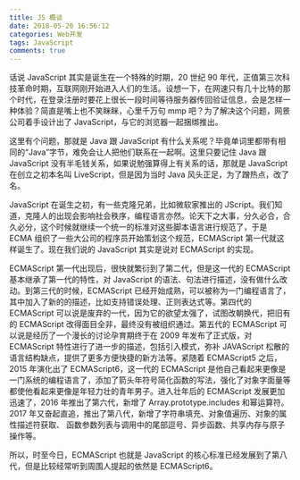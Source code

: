 ```yaml
---
title: JS 概谈
date: 2018-05-20 16:56:12
categories: Web开发
tags: JavaScript
comments: true
---
```


话说 JavaScript 其实是诞生在一个特殊的时期，20 世纪 90 年代，正值第三次科技革命时期，互联网刚开始进入人们的生活。设想一下，在网速只有几十比特的那个时代，在登录注册时要花上很长一段时间等待服务器传回验证信息，会是怎样一种体验？简直是嘴上也不笑眯眯，心里千万句 mmp 吧？为了解决这个问题，网景公司着手设计出了 JavaScript，与它的浏览器一起捆绑推出。

<!--more-->

这里有个问题，那就是 Java 跟 JavaScript 有什么关系呢？毕竟单词里都带有相同的“Java”字节，难免会让人把他们联系在一起啊。这里只要记住 Java 跟 JavaScript 没有半毛钱关系，如果说勉强算得上有关系的话，那就是 JavaScript 在创立之初本名叫 LiveScript，但是因为当时 Java 风头正足，为了蹭热点，改了名。

JavaScript 在诞生之初，有一些克隆兄弟，比如微软家推出的 JScript。我们知道，克隆人的出现会影响社会秩序，编程语言亦然。论天下之大事，分久必合，合久必分，这个时候就继续一个统一的标准对这些脚本语言进行规范了，于是 ECMA 组织了一些大公司的程序员开始策划这个规范，ECMAScript 第一代就这样诞生了。现在我们说的 JavaScript 其实是说对 ECMAScript 的实现。

ECMAScript 第一代出现后，很快就繁衍到了第二代，但是这一代的 ECMAScript 基本继承了第一代的特性，对 JavaScript 的语法、句法进行描述，没有做什么改动。到第三代的时候，ECMAScript 已经开始成熟，可以被称为一门编程语言了，其中加入了新的的描述，比如支持错误处理、正则表达式等。第四代的 ECMAScript 可以说是废弃的一代，因为它的欲望太强了，试图改朝换代，把旧有的 ECMAScript 改得面目全非，最终没有被组织通过。第五代的 ECMAScript 可以说是经历了一个漫长的讨论孕育期终于在 2009 年发布了正式版，对 ECMAScript 特性进行了进一步的描述，包括引入模式，弥补 JAVAScript 松散的语言结构缺点，提供了更多方便快捷的新方法等。紧随着 ECMAScript5 之后，2015 年演化出了 ECMAScript6，这一代的 ECMAScript 是他自己看起来更像是一门系统的编程语言了，添加了箭头年符号简化函数的写法，强化了对象字面量等都使他看起来更像是年轻力壮的青年男子。进入壮年后的 ECMAScript 发展更加迅速了，2016 年推出了第六代，新增了 Array.prototype.includes 和幂运算符。2017 年又奋起直追，推出了第八代，新增了字符串填充、对象值遍历、对象的属性描述符获取、 函数参数列表与调用中的尾部逗号、异步函数、共享内存与原子操作等。

所以，时至今日，ECMAScript 也就是 JavaScript 的核心标准已经发展到了第八代，但是比较经常听到周围人提起的依然是 ECMAScript6。
